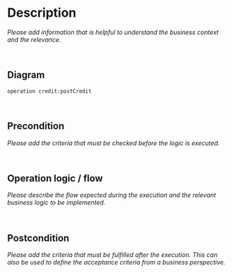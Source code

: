 # Description
*Please add information that is helpful to understand the business context and the relevance.*

<br />

## Diagram
```fsw
operation credit:postCredit
```

<br />

## Precondition
*Please add the criteria that must be checked before the logic is executed.*

<br />

## Operation logic / flow
*Please describe the flow expected during the execution and the relevant business logic to be implemented.*

<br />

## Postcondition
*Please add the criteria that must be fulfilled after the execution. This can also be used to define the acceptance criteria from a business perspective.*

<br />